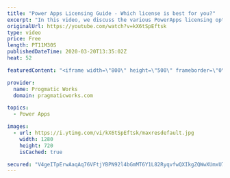 ```yaml
---
title: "Power Apps Licensing Guide - Which license is best for you?"
excerpt: "In this video, we discuss the various PowerApps licensing options you have. Learn which one is best for you for development, large scale projects and smaller scale free projects.   We want to build your next Power App: https;//www.pragmaticworks.com  Want to learn more about Power Apps, check out our"
originalUrl: https://youtube.com/watch?v=kX6tSpEftsk
type: video
price: Free
length: PT11M30S
publishedDateTime: 2020-03-20T13:35:02Z
heat: 52

featuredContent: "<iframe width=\"800\" height=\"500\" frameborder=\"0\" src=\"https://www.youtube.com/embed/kX6tSpEftsk\" allow=\"accelerometer; autoplay; encrypted-media; gyroscope; picture-in-picture\" allowfullscreen></iframe>"

provider:
  name: Progmatic Works
  domain: pragmaticworks.com

topics:
  - Power Apps

images:
  - url: https://i.ytimg.com/vi/kX6tSpEftsk/maxresdefault.jpg
    width: 1280
    height: 720
    isCached: true

secured: "V4geITpErwAaqAq76VFtjYBPN92l4bGmMT6Y1L82RyqvfwQXIkgZQWwXUmxU7uGEvXs+qQDbEbrE3xRZt9XPSpKYEw1fjoXs1Bu6/jcQLfBneNB/RpVhPoDW0iVfZdyxBWpOUxf9qNElF58v7RUL6ee9xvC4gVu3wqD+QfsMdpNUiqwU1UKpD+nzq8xHk68GtO3HAFOEBWccA8k4fLmUW7bmXzu1z37ErXogtnLkb4O+yJ5YaF2LA7vh2uSO2oHaoJZDHOHVsmWjUuxHNPY7i31qWLQQv+MTa4JzsGdGyTQcDkXF4vmT+Ve1RED8/Otlkvm8ghdNve+XJZ/fTmdQaF/6py6RUIb3efagivF1JjzgXDd/6sxkev/zqN3qu3FishM0MXxRRZ7+AIGKXCBg0fANKOf0+Cn/ClzdlvZKOsc=;CfcWohxUMXRNJDqFJKtr2A=="
---
```


